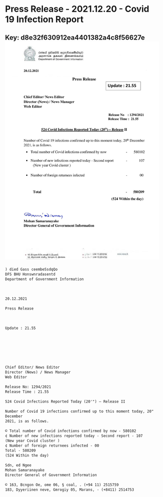 # Press Release - 2021.12.20 - Covid 19 Infection Report 
Key: d8e32f630912ea4401382a4c8f56627e 
![img](img/d8e32f630912ea4401382a4c8f56627e.jpg)
---
```
) died Gass ceembeSsdqQo
DFS BHU Honswnradasentd
Department of Government Information

 

20.12.2021

Press Release

 

Update : 21.55

 

 

 

Chief Editor/ News Editor
Director (News) / News Manager
Web Editor

Release No: 1294/2021
Release Time : 21.55

524 Covid Infections Reported Today (20'") — Release II

Number of Covid 19 infections confirmed up to this moment today, 20" December
2021, is as follows.

© Total number of Covid infections confirmed by now - 580102
¢ Number of new infections reported today - Second report - 107
(New year Covid cluster )
¢ Number of foreign returnees infected - 00
Total - 580209
(524 Within the day)

Sdn, ed Ngee
Mohan Samaranayake
Director General of Government Information

© 163, Bcngon Oe, ome 06, § coal, . (+94 11) 2515759
183, Dyyeriinen neve, Gmrogiy 05, Marans, - (+8411) 2514753

```
